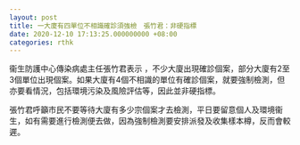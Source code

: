 ```yaml
---
layout: post
title: 一大廈有四單位不相識確診須強檢　張竹君：非硬指標
date: 2020-12-10 17:13:25.000000000 +08:00
categories: rthk
---
```


衞生防護中心傳染病處主任張竹君表示 ，不少大廈出現確診個案，部分大廈有2至3個單位出現個案。如果大廈有4個不相識的單位有確診個案，就要強制檢測，但亦要看情況，包括環境污染及風險評估等，因此並非硬指標。

張竹君呼籲市民不要等待大廈有多少宗個案才去檢測，平日要留意個人及環境衞生，如有需要進行檢測便去做，因為強制檢測要安排派發及收集樣本樽，反而會較遲。
